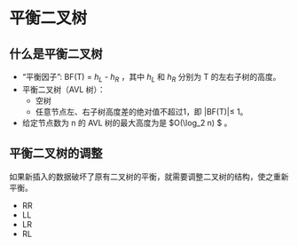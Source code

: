 # 平衡二叉树

## 什么是平衡二叉树

- “平衡因子”: BF(T) = $h_L$ -  $h_R$ ，其中 $h_L$ 和 $h_R$ 分别为 T 的左右子树的高度。 
- 平衡二叉树（AVL 树）：
  - 空树
  - 任意节点左、右子树高度差的绝对值不超过1，即 |BF(T)|≤ 1。
- 给定节点数为 n 的 AVL 树的最大高度为是 $O(\log_2 n) $ 。


## 平衡二叉树的调整

如果新插入的数据破坏了原有二叉树的平衡，就需要调整二叉树的结构，使之重新平衡。

- RR
- LL
- LR
- RL